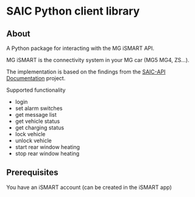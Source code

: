 # SAIC Python client library

## About

A Python package for interacting with the MG iSMART API.

MG iSMART is the connectivity system in your MG car (MG5 MG4, ZS...).

The implementation is based on the findings from the [SAIC-API Documentation](https://github.com/ReverseEngineeringDE/SAIC-API-Documentation) project.

Supported functionality

* login
* set alarm switches
* get message list
* get vehicle status
* get charging status
* lock vehicle
* unlock vehicle
* start rear window heating
* stop rear window heating

## Prerequisites

You have an iSMART account (can be created in the iSMART app)
